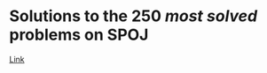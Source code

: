 # Solutions to the 250 _most solved_ problems on SPOJ

[Link](https://www.spoj.com/problems/classical/sort=6)

